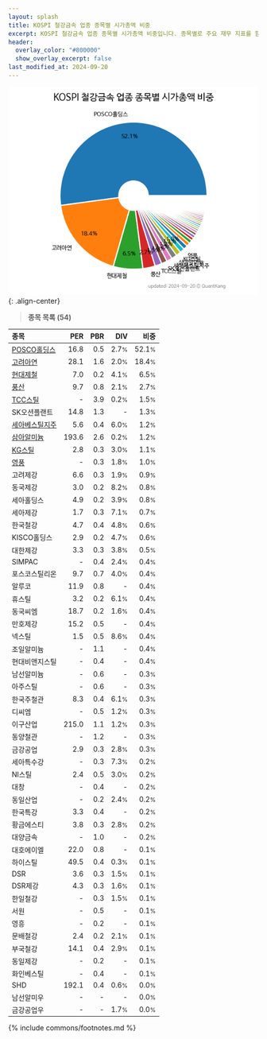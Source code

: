 ```yaml
---
layout: splash
title: KOSPI 철강금속 업종 종목별 시가총액 비중
excerpt: KOSPI 철강금속 업종 종목별 시가총액 비중입니다. 종목별로 주요 재무 지표를 함께 표시합니다.
header:
  overlay_color: "#800000"
  show_overlay_excerpt: false
last_modified_at: 2024-09-20
---
```



![KOSPI 철강금속 업종 종목별 시가총액 비중](/stats/sector/images/kospi_업종_철강금속_종목.png){: .align-center}


> **종목 목록 (54)**<a id="list"></a>

| **종목** | **PER** | **PBR** | **DIV** | **비중** |
| :------- | ------: | ------: | ------: | -------: |
| [POSCO홀딩스](/005490/) | 16.8 | 0.5 | 2.7<small>%</small> | 52.1<small>%</small> |
| [고려아연](/010130/) | 28.1 | 1.6 | 2.0<small>%</small> | 18.4<small>%</small> |
| [현대제철](/004020/) | 7.0 | 0.2 | 4.1<small>%</small> | 6.5<small>%</small> |
| [풍산](/103140/) | 9.7 | 0.8 | 2.1<small>%</small> | 2.7<small>%</small> |
| [TCC스틸](/002710/) | - | 3.9 | 0.2<small>%</small> | 1.5<small>%</small> |
| SK오션플랜트 | 14.8 | 1.3 | - | 1.3<small>%</small> |
| [세아베스틸지주](/001430/) | 5.6 | 0.4 | 6.0<small>%</small> | 1.2<small>%</small> |
| [삼아알미늄](/006110/) | 193.6 | 2.6 | 0.2<small>%</small> | 1.2<small>%</small> |
| [KG스틸](/016380/) | 2.8 | 0.3 | 3.0<small>%</small> | 1.1<small>%</small> |
| [영풍](/000670/) | - | 0.3 | 1.8<small>%</small> | 1.0<small>%</small> |
| 고려제강 | 6.6 | 0.3 | 1.9<small>%</small> | 0.9<small>%</small> |
| 동국제강 | 3.0 | 0.2 | 8.2<small>%</small> | 0.8<small>%</small> |
| 세아홀딩스 | 4.9 | 0.2 | 3.9<small>%</small> | 0.8<small>%</small> |
| 세아제강 | 1.7 | 0.3 | 7.1<small>%</small> | 0.7<small>%</small> |
| 한국철강 | 4.7 | 0.4 | 4.8<small>%</small> | 0.6<small>%</small> |
| KISCO홀딩스 | 2.9 | 0.2 | 4.7<small>%</small> | 0.6<small>%</small> |
| 대한제강 | 3.3 | 0.3 | 3.8<small>%</small> | 0.5<small>%</small> |
| SIMPAC | - | 0.4 | 2.4<small>%</small> | 0.4<small>%</small> |
| 포스코스틸리온 | 9.7 | 0.7 | 4.0<small>%</small> | 0.4<small>%</small> |
| 알루코 | 11.9 | 0.8 | - | 0.4<small>%</small> |
| 휴스틸 | 3.2 | 0.2 | 6.1<small>%</small> | 0.4<small>%</small> |
| 동국씨엠 | 18.7 | 0.2 | 1.6<small>%</small> | 0.4<small>%</small> |
| 만호제강 | 15.2 | 0.5 | - | 0.4<small>%</small> |
| 넥스틸 | 1.5 | 0.5 | 8.6<small>%</small> | 0.4<small>%</small> |
| 조일알미늄 | - | 1.1 | - | 0.4<small>%</small> |
| 현대비앤지스틸 | - | 0.4 | - | 0.4<small>%</small> |
| 남선알미늄 | - | 0.6 | - | 0.3<small>%</small> |
| 아주스틸 | - | 0.6 | - | 0.3<small>%</small> |
| 한국주철관 | 8.3 | 0.4 | 6.1<small>%</small> | 0.3<small>%</small> |
| 디씨엠 | - | 0.5 | 1.2<small>%</small> | 0.3<small>%</small> |
| 이구산업 | 215.0 | 1.1 | 1.2<small>%</small> | 0.3<small>%</small> |
| 동양철관 | - | 1.2 | - | 0.3<small>%</small> |
| 금강공업 | 2.9 | 0.3 | 2.8<small>%</small> | 0.3<small>%</small> |
| 세아특수강 | - | 0.3 | 7.3<small>%</small> | 0.2<small>%</small> |
| NI스틸 | 2.4 | 0.5 | 3.0<small>%</small> | 0.2<small>%</small> |
| 대창 | - | 0.4 | - | 0.2<small>%</small> |
| 동일산업 | - | 0.2 | 2.4<small>%</small> | 0.2<small>%</small> |
| 한국특강 | 3.3 | 0.4 | - | 0.2<small>%</small> |
| 황금에스티 | 3.8 | 0.3 | 2.8<small>%</small> | 0.2<small>%</small> |
| 대양금속 | - | 1.0 | - | 0.2<small>%</small> |
| 대호에이엘 | 22.0 | 0.8 | - | 0.1<small>%</small> |
| 하이스틸 | 49.5 | 0.4 | 0.3<small>%</small> | 0.1<small>%</small> |
| DSR | 3.6 | 0.3 | 1.5<small>%</small> | 0.1<small>%</small> |
| DSR제강 | 4.3 | 0.3 | 1.6<small>%</small> | 0.1<small>%</small> |
| 한일철강 | - | 0.3 | 1.5<small>%</small> | 0.1<small>%</small> |
| 서원 | - | 0.5 | - | 0.1<small>%</small> |
| 영흥 | - | 0.2 | - | 0.1<small>%</small> |
| 문배철강 | 2.4 | 0.2 | 2.1<small>%</small> | 0.1<small>%</small> |
| 부국철강 | 14.1 | 0.4 | 2.9<small>%</small> | 0.1<small>%</small> |
| 동일제강 | - | 0.2 | - | 0.1<small>%</small> |
| 화인베스틸 | - | 0.4 | - | 0.1<small>%</small> |
| SHD | 192.1 | 0.4 | 0.6<small>%</small> | 0.0<small>%</small> |
| 남선알미우 | - | - | - | 0.0<small>%</small> |
| 금강공업우 | - | - | 1.7<small>%</small> | 0.0<small>%</small> |

{% include commons/footnotes.md %}